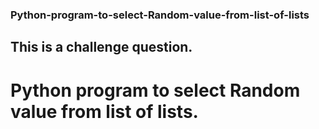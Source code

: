 ### Python-program-to-select-Random-value-from-list-of-lists
## This is a challenge question.
# Python program to select Random value from list of lists.
